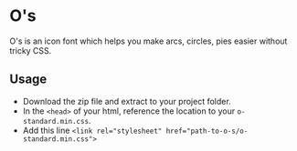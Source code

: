# O's

O's is an icon font which helps you make arcs, circles, pies easier without tricky CSS.

## Usage

- Download the zip file and extract to your project folder.
- In the `<head>` of your html, reference the location to your `o-standard.min.css`.
- Add this line `<link rel="stylesheet" href="path-to-o-s/o-standard.min.css">`
